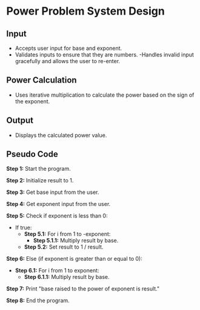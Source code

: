 # Power Problem System Design

## Input 
- Accepts user input for base and exponent.
- Validates inputs to ensure that they are numbers.
-Handles invalid input gracefully and allows the user to re-enter.
## Power Calculation
- Uses iterative multiplication to calculate the power based on the sign of the exponent.
## Output
- Displays the calculated power value.

## Pseudo Code


**Step 1:** Start the program.

**Step 2:** Initialize result to 1.

**Step 3:** Get base input from the user.

**Step 4:** Get exponent input from the user.

**Step 5:** Check if exponent is less than 0:
- If true:
  - **Step 5.1:** For i from 1 to -exponent:
    - **Step 5.1.1:** Multiply result by base.
  - **Step 5.2:** Set result to 1 / result.

**Step 6:** Else (if exponent is greater than or equal to 0):
- **Step 6.1:** For i from 1 to exponent:
  - **Step 6.1.1:** Multiply result by base.

**Step 7:** Print "base raised to the power of exponent is result."

**Step 8:** End the program.
